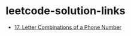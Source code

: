 # leetcode-solution-links
- [17. Letter Combinations of a Phone Number](https://leetcode.com/problems/letter-combinations-of-a-phone-number/solutions/3528556/simple-solution-with-cartesian-product/)
